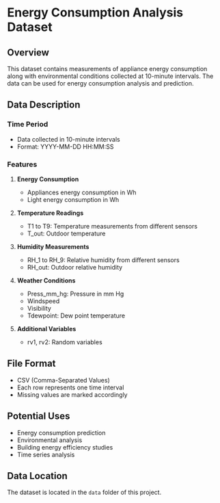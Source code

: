 # Energy Consumption Analysis Dataset

## Overview
This dataset contains measurements of appliance energy consumption along with environmental conditions collected at 10-minute intervals. The data can be used for energy consumption analysis and prediction.

## Data Description

### Time Period
- Data collected in 10-minute intervals 
- Format: YYYY-MM-DD HH:MM:SS

### Features
1. **Energy Consumption**
   - Appliances energy consumption in Wh
   - Light energy consumption in Wh

2. **Temperature Readings**
   - T1 to T9: Temperature measurements from different sensors
   - T_out: Outdoor temperature

3. **Humidity Measurements**
   - RH_1 to RH_9: Relative humidity from different sensors 
   - RH_out: Outdoor relative humidity

4. **Weather Conditions**
   - Press_mm_hg: Pressure in mm Hg
   - Windspeed
   - Visibility 
   - Tdewpoint: Dew point temperature

5. **Additional Variables**
   - rv1, rv2: Random variables

## File Format
- CSV (Comma-Separated Values)
- Each row represents one time interval
- Missing values are marked accordingly

## Potential Uses
- Energy consumption prediction
- Environmental analysis
- Building energy efficiency studies
- Time series analysis

## Data Location
The dataset is located in the `data` folder of this project.